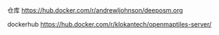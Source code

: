 

仓库 https://hub.docker.com/r/andrewljohnson/deeposm.org



dockerhub https://hub.docker.com/r/klokantech/openmaptiles-server/





